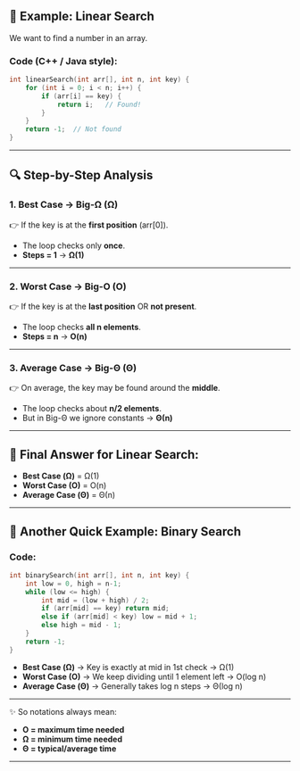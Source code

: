 ## 🍬 Example: Linear Search

We want to find a number in an array.

### Code (C++ / Java style):

```cpp
int linearSearch(int arr[], int n, int key) {
    for (int i = 0; i < n; i++) {
        if (arr[i] == key) {
            return i;   // Found!
        }
    }
    return -1;  // Not found
}
```

---

## 🔍 Step-by-Step Analysis

### 1. **Best Case → Big-Ω (Ω)**

👉 If the key is at the **first position** (arr\[0]).

* The loop checks only **once**.
* **Steps = 1** → **Ω(1)**

---

### 2. **Worst Case → Big-O (O)**

👉 If the key is at the **last position** OR **not present**.

* The loop checks **all n elements**.
* **Steps = n** → **O(n)**

---

### 3. **Average Case → Big-Θ (Θ)**

👉 On average, the key may be found around the **middle**.

* The loop checks about **n/2 elements**.
* But in Big-Θ we ignore constants → **Θ(n)**

---

## 🎯 Final Answer for Linear Search:

* **Best Case (Ω)** = Ω(1)
* **Worst Case (O)** = O(n)
* **Average Case (Θ)** = Θ(n)

---

## 🍕 Another Quick Example: Binary Search

### Code:

```cpp
int binarySearch(int arr[], int n, int key) {
    int low = 0, high = n-1;
    while (low <= high) {
        int mid = (low + high) / 2;
        if (arr[mid] == key) return mid;
        else if (arr[mid] < key) low = mid + 1;
        else high = mid - 1;
    }
    return -1;
}
```

* **Best Case (Ω)** → Key is exactly at mid in 1st check → Ω(1)
* **Worst Case (O)** → We keep dividing until 1 element left → O(log n)
* **Average Case (Θ)** → Generally takes log n steps → Θ(log n)

---

✨ So notations always mean:

* **O = maximum time needed**
* **Ω = minimum time needed**
* **Θ = typical/average time**

---

